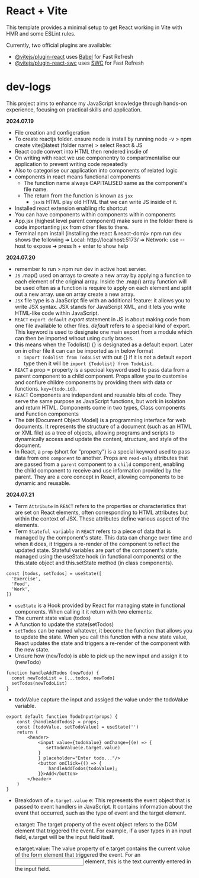 # React + Vite

This template provides a minimal setup to get React working in Vite with HMR and some ESLint rules.

Currently, two official plugins are available:

- [@vitejs/plugin-react](https://github.com/vitejs/vite-plugin-react/blob/main/packages/plugin-react/README.md) uses [Babel](https://babeljs.io/) for Fast Refresh
- [@vitejs/plugin-react-swc](https://github.com/vitejs/vite-plugin-react-swc) uses [SWC](https://swc.rs/) for Fast Refresh

# dev-logs
 
This project aims to enhance my JavaScript knowledge through hands-on experience, focusing on practical skills and application.

**2024.07.19**
- File creation and configeration
- To create reactjs folder. ensure node is install by running node -v > npm create vite@latest (folder name) > select React & JS
- React code convert into HTML then rendered insdie of <div id="root"></div>
- On writing with react we use componentry to compartmentalise our application to prevent writing code repeatedly
- Also to categorise our application into components of related logic
- components in react means functional components
    - The function name always CAPITALISED same as the component's file name.
    - The return from the function is known as `jsx`
        - `jsx`is HTML play old HTML that we can write JS inside of it.
- Installed react extension enabling rfc shortcut
- You can have components within components within components 
- App.jsx (highest level parent component) make sure in the folder there is code importanting jsx from other files to there.
- Terminal npm install (installing the react & react-dom)> npm run dev shows the following
  ➜  Local:   http://localhost:5173/
  ➜  Network: use --host to expose
  ➜  press h + enter to show help

**2024.07.20**
- remember to run > npm run dev in active host servier. 
- `JS` .map() used on arrays to create a new array by applying a function to each element of the original array. Inside the .map() array function will be used often as a function is require to apply on each element and split out a new array. use on array create a new array.
- `JSX` file type is a JaaScript file with an additional feature: it allows you to write JSX syntax. JSX stands for JavaScript XML, and it lets you write HTML-like code within JavaScript.
- `REACT` `export default` *export* statement in JS is about making code from one file available to other files. *default* refers to a special kind of export. This keyword is used to designate one main export from a module which can then be imported wihout using curly braces.
- this means when the Todolist() {} is designated as a default export. Later on in other file it can can be imported as in below format
  - `import Todolist from TodoList` with out {} if it is not a default export type then it will be `import {Todolist} from TodoList`.
- `REACT` a prop = property is a specioal keyword used to pass data from a parent component to a child component. Props allow you to customise and confiure childre components by providing them with data or functions. `key={todo.id}`.
- `REACT` Components are independent and reusable bits of code. They serve the same purpose as JavaScript functions, but work in isolation and return HTML. Components come in two types, Class components and Function components
- The `DOM` (Document Object Model) is a programming interface for web documents. It represents the structure of a document (such as an HTML or XML file) as a tree of objects, allowing programs and scripts to dynamically access and update the content, structure, and style of the document.
- In React, a `prop` (short for "property") is a special keyword used to pass data from one `component` to another. Props are `read-only` attributes that are passed from a `parent` component to a `child` component, enabling the child component to receive and use information provided by the parent. They are a core concept in React, allowing components to be dynamic and reusable.

**2024.07.21**
- Term `Attribute` in `REACT` refers to the properties or characteristics that are set on React elements, often corresponding to HTML attributes but within the context of JSX. These attributes define various aspect of the elements.
- Term `Stateful variable` in `REACT` refers to a piece of data that is managed by the component's state. This data can change over time and when it does, it triggers a re-render of the component to reflect the updated state. Stateful variables are part of the component's state, managed using the useState hook (in functional components) or the this.state object and this.setState method (in class components).
```
const [todos, setTodos] = useState([
  'Exercise',
  'Food',
  'Work',
])

```
- `useState` is a Hook provided by React for managing state in functional components. When calling it it return with two elements:
 - The current state value (todos)
 - A function to update the state(setTodos)
- `setTodos` can be named whatever, it become the function that allows you to update the state. When you call this function with a new state value, React updates the state and triggers a re-render of the component with the new state.
- Unsure how (newTodo) is able to pick up the new input and assign it to (newTodo)
```
function handleAddTodos (newTodo) {
  const newTodoList = [...todos, newTodo]
  setTodos(newTodoList)
}
```

- todoValue capture the input and assiged the value under the todoValue variable.
```
export default function TodoInput(props) {
    const {handleAddTodos} = props;
    const [todoValue, setTodoValue] = useState('')
    return (
        <header>
            <input value={todoValue} onChange={(e) => {
               setTodoValue(e.target.value) 
            }
            } placeholder="Enter todo..."/>
            <button onClick={() => {
                handleAddTodos(todoValue);
            }}>Add</button>
        </header>
    )
}
```

- Breakdown of `e.target.value`
    e: This represents the event object that is passed to event handlers in JavaScript. It contains information about the event that occurred, such as the type of event and the target element.

    e.target: The target property of the event object refers to the DOM element that triggered the event. For example, if a user types in an input field, e.target will be the input field itself.

    e.target.value: The value property of e.target contains the current value of the form element that triggered the event. For an <input> element, this is the text currently entered in the input field.